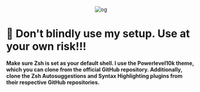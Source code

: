 <div style="text-align: center;">
    <img src="assets/demo.png" alt="og" />
</div>

# 👻 Don't blindly use my setup. Use at your own risk!!!

<b> Make sure Zsh is set as your default shell. I use the Powerlevel10k theme, which you can clone from the official GitHub repository. Additionally, clone the Zsh Autosuggestions and Syntax Highlighting plugins from their respective GitHub repositories. 

